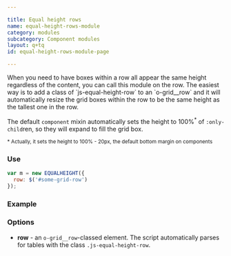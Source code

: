 ```yaml
---

title: Equal height rows
name: equal-height-rows-module
category: modules
subcategory: Component modules
layout: q+tq
id: equal-height-rows-module-page

---
```


<div class="lead"><p>When you need to have boxes within a row all appear the same height regardless of the content, you can call this module on the row. The easiest way is to add a class of `js-equal-height-row` to an `o-grid__row` and it will automatically resize the grid boxes within the row to be the same height as the tallest one in the row.</p></div>

The default `component` mixin automatically sets the height to 100%<sup>*</sup> of `:only-child`ren, so they will expand to fill the grid box.

<small>* Actually, it sets the height to 100% - 20px, the default bottom margin on components</small>

### Use

```javascript
var m = new EQUALHEIGHT({
  row: $('#some-grid-row')
});
```

### Example

<script>
component("grid-row", { "class":"js-equal-height-row", "atoms": [
  { "grid-box": { "size": "third", "atoms": { "key-fact": {
    "title": "10th for research impact in the REF 2014",
    "content": "<p>Research performance</p>",
    "link": "http://www.york.ac.uk/research/performance/",
    "icon": "book"
  } } } },
  { "grid-box": { "size": "third", "atoms": { "key-fact": {
    "title": "&pound;500 million invested in facilities",
    "content": "<p>World-class resources available to staff and partners</p>",
    "link": "http://www.york.ac.uk/research/facilities/",
    "icon": "money"
  } } } },
  { "grid-box": { "size": "third", "atoms": { "key-fact": {
    "title": "York Graduate Research School",
    "content": "Supporting a community of over 2,000 research students",
    "link": "http://www.york.ac.uk/research/graduate-school/",
    "icon": "graduation-cap"
  } } } }
] });
</script>

### Options

 * **row** - an `o-grid__row`-classed element. The script automatically parses for tables with the class `.js-equal-height-row`.
